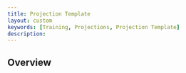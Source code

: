 ```yaml
---
title: Projection Template
layout: custom
keywords: [Training, Projections, Projection Template]
description: 
---
```


## Overview
